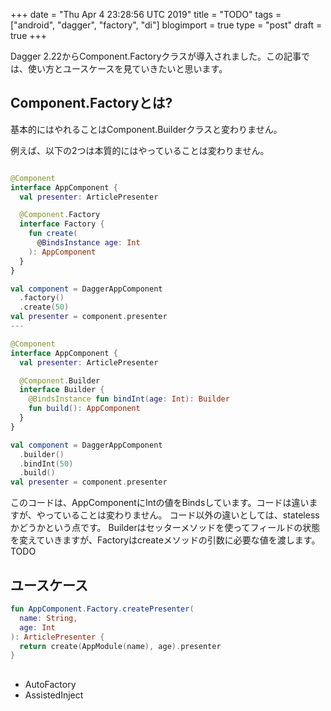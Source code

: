 +++
date = "Thu Apr  4 23:28:56 UTC 2019"
title = "TODO"
tags = ["android", "dagger", "factory", "di"]
blogimport = true
type = "post"
draft = true
+++

Dagger 2.22からComponent.Factoryクラスが導入されました。この記事では、使い方とユースケースを見ていきたいと思います。

## Component.Factoryとは?

基本的にはやれることはComponent.Builderクラスと変わりません。

例えば、以下の2つは本質的にはやっていることは変わりません。

```kotlin

@Component
interface AppComponent {
  val presenter: ArticlePresenter

  @Component.Factory
  interface Factory {
    fun create(
      @BindsInstance age: Int
    ): AppComponent
  }
}

val component = DaggerAppComponent
  .factory()
  .create(50)
val presenter = component.presenter
---

@Component
interface AppComponent {
  val presenter: ArticlePresenter

  @Component.Builder
  interface Builder {
    @BindsInstance fun bindInt(age: Int): Builder
    fun build(): AppComponent
  }
}

val component = DaggerAppComponent
  .builder()
  .bindInt(50)
  .build()
val presenter = component.presenter
```

このコードは、AppComponentにIntの値をBindsしています。コードは違いますが、やっていることは変わりません。
コード以外の違いとしては、statelessかどうかという点です。
Builderはセッターメソッドを使ってフィールドの状態を変えていきますが、Factoryはcreateメソッドの引数に必要な値を渡します。
TODO

## ユースケース

```kotlin
fun AppComponent.Factory.createPresenter(
  name: String,
  age: Int
): ArticlePresenter {
  return create(AppModule(name), age).presenter
}
```

##

- AutoFactory
- AssistedInject
